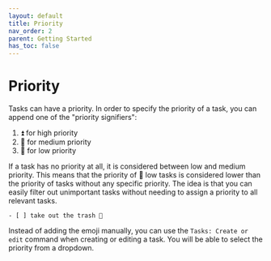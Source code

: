 ```yaml
---
layout: default
title: Priority
nav_order: 2
parent: Getting Started
has_toc: false
---
```


# Priority

Tasks can have a priority.
In order to specify the priority of a task, you can append one of the "priority signifiers":

1. ⏫ for high priority
2. 🔼 for medium priority
3. 🔽 for low priority

If a task has no priority at all, it is considered between low and medium priority.
This means that the priority of 🔽 low tasks is considered lower than the priority of tasks without any specific priority.
The idea is that you can easily filter out unimportant tasks without needing to assign a priority to all relevant tasks.

```
- [ ] take out the trash 🔼
```

Instead of adding the emoji manually, you can use the `Tasks: Create or edit` command when creating or editing a task.
You will be able to select the priority from a dropdown.
